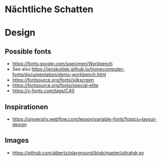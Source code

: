 Nächtliche Schatten
===================

# Design

## Possible fonts

* https://fonts.google.com/specimen/Workbench
* See also https://jenskutilek.github.io/homecomputer-fonts/documentation/demo-workbench.html
* https://fontsource.org/fonts/silkscreen
* https://fontsource.org/fonts/special-elite
* https://v-fonts.com/tags/C40

## Inspirationen

* https://university.webflow.com/lesson/variable-fonts?topics=layout-design

## Images

* https://github.com/albertz/playground/blob/master/ultrahdr.py
